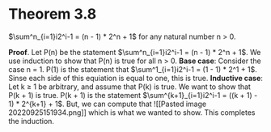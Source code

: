 # Theorem 3.8
$\sum^n_{i=1}i2^i-1 = (n - 1) * 2^n + 1$ for any natural number n > 0.

**Proof**. Let P(n) be the statement $\sum^n_{i=1}i2^i-1 = (n - 1) * 2^n + 1$. We use induction
to show that P(n) is true for all n > 0.
**Base case**: Consider the case n = 1. P(1) is the statement that $\sum^1_{i=1}i2^i-1 = (1 - 1) * 2^1 + 1$. Sinse each side of this equiation is equal to one, this is true.
**Inductive case**: Let k $\geq$ 1 be arbitrary, and assume that P(k) is true. We want to show that P(k + 1) is true. P(k + 1) is the statement $\sum^{k+1}_{i=1}i2^i-1 = ((k + 1) - 1) * 2^{k+1} + 1$. But, we can compute that
![[Pasted image 20220925151934.png]]
which is what we wanted to show. This completes the induction.